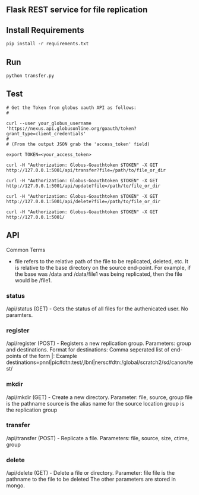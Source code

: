 ## Flask REST service for file replication

## Install Requirements
```
pip install -r requirements.txt
```

## Run
```
python transfer.py
```

## Test
```
# Get the Token from globus oauth API as follows:
#

curl --user your_globus_username 'https://nexus.api.globusonline.org/goauth/token?grant_type=client_credentials'
#
# (From the output JSON grab the 'access_token' field)

export TOKEN=<your_access_token>

curl -H "Authorization: Globus-Goauthtoken $TOKEN" -X GET http://127.0.0.1:5001/api/transfer?file=/path/to/file_or_dir

curl -H "Authorization: Globus-Goauthtoken $TOKEN" -X GET http://127.0.0.1:5001/api/update?file=/path/to/file_or_dir

curl -H "Authorization: Globus-Goauthtoken $TOKEN" -X GET http://127.0.0.1:5001/api/delete?file=/path/to/file_or_dir

curl -H "Authorization: Globus-Goauthtoken $TOKEN" -X GET http://127.0.0.1:5001/
```


## API

Common Terms
  * file refers to the relative path of the file to be replicated, deleted, etc.  It is relative to the base directory on the source end-point.
  For example, if the base was /data and /data/file1 was being replicated, then the file would be /file1.

### status

/api/status (GET) - Gets the status of all files for the authenicated user.  No paramters.

### register

/api/register (POST) - Registers a new replication group.  Parameters: group and destinations.
   Format for destinations:  Comma seperated list of end-points of the form <alias>|<gloubus endpoint>:<path>
   Example destinations=pnnl|pic#dtn:test/,lbnl|nersc#dtn:/global/scratch2/sd/canon/test/

### mkdir

/api/mkdir (GET) - Create a new directory.  Parameter: file, source, group
   file is the pathname
   source is the alias name for the source location
   group is the replication group

### transfer
/api/transfer (POST) - Replicate a file. Parameters: file, source, size, ctime, group

### delete
/api/delete (GET) - Delete a file or directory. Parameter: file
   file is the pathname to the file to be deleted
   The other parameters are stored in mongo.

